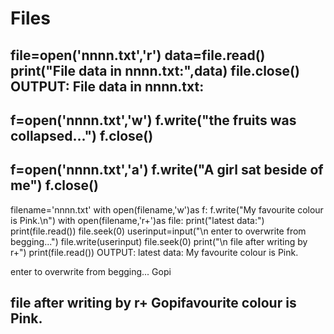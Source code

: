 # Files
file=open('nnnn.txt','r')
data=file.read()
print("File data in nnnn.txt:",data)
file.close()
OUTPUT:
File data in nnnn.txt: 
----------------------------------------------------------------------------------------------------
f=open('nnnn.txt','w')
f.write("the fruits was collapsed...")
f.close()
----------------------------------------------------------------------------------------------------
f=open('nnnn.txt','a')
f.write("A girl sat beside of me")
f.close()
---------------------------------------------------------------------------------------------------
filename='nnnn.txt'
with open(filename,'w')as f:
    f.write("My favourite colour is Pink.\n")
with open(filename,'r+')as file:
    print("latest data:")
    print(file.read())
    file.seek(0)
    userinput=input("\n enter to overwrite from begging...")
    file.write(userinput)
    file.seek(0)
    print("\n file after writing by r+")
    print(file.read())
    OUTPUT:
    latest data:
My  favourite colour is Pink.


 enter to overwrite from begging... Gopi

 file after writing by r+
Gopifavourite colour is Pink.
-----------------------------------------------------------------------------------------------------
